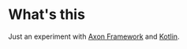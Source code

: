 # What's this

Just an experiment with [Axon Framework](http://www.axonframework.org) and [Kotlin](https://kotlinlang.org).